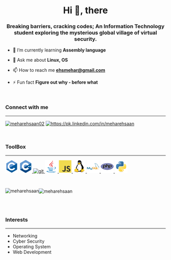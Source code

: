 <h1 align="center">Hi 👋, there</h1>

<h3 align="center">Breaking barriers, cracking codes; An Information Technology student exploring the mysterious global village of virtual security.</h3>

- 🌱 I’m currently learning **Assembly language**

- 💬 Ask me about **Linux, OS**

- 📫 How to reach me **ehsmehar@gmail.com**

- ⚡ Fun fact **Figure out why - before what**

<br>

<h3 align="left">Connect with me </h3>

---

<p align="left">
<a href="https://twitter.com/ehsmehar" target="blank"><img align="center" src="https://raw.githubusercontent.com/rahuldkjain/github-profile-readme-generator/master/src/images/icons/Social/twitter.svg" alt="meharehsaan02" height="30" width="40" /></a>
<a href="https://pk.linkedin.com/in/meharehsaan" target="blank"><img align="center" src="https://raw.githubusercontent.com/rahuldkjain/github-profile-readme-generator/master/src/images/icons/Social/linked-in-alt.svg" alt="https://pk.linkedin.com/in/meharehsaan" height="30" width="40" /></a>
</p>

<br>

<h3 align="left">ToolBox </h3>

---

<p align="left">
<a href="https://www.cprogramming.com/" target="_blank" rel="noreferrer"> <img src="https://raw.githubusercontent.com/devicons/devicon/master/icons/c/c-original.svg" alt="c" width="40" height="40"/></a> 
<a href="https://www.w3schools.com/cpp/" target="_blank" rel="noreferrer"> <img src="https://raw.githubusercontent.com/devicons/devicon/master/icons/cplusplus/cplusplus-original.svg" alt="cplusplus" width="40" height="40"/> </a> 
<a href="https://git-scm.com/" target="_blank" rel="noreferrer"> <img src="https://www.vectorlogo.zone/logos/git-scm/git-scm-icon.svg" alt="git" width="40" height="40"/> </a> 
<a href="https://www.java.com" target="_blank" rel="noreferrer"> <img src="https://raw.githubusercontent.com/devicons/devicon/master/icons/java/java-original.svg" alt="java" width="40" height="40"/> </a> 
<a href="https://developer.mozilla.org/en-US/docs/Web/JavaScript" target="_blank" rel="noreferrer"> <img src="https://raw.githubusercontent.com/devicons/devicon/master/icons/javascript/javascript-original.svg" alt="javascript" width="40" height="40"/> </a> 
<a href="https://www.linux.org/" target="_blank" rel="noreferrer"> <img src="https://raw.githubusercontent.com/devicons/devicon/master/icons/linux/linux-original.svg" alt="linux" width="40" height="40"/> </a> 
<a href="https://www.mysql.com/" target="_blank" rel="noreferrer"> <img src="https://raw.githubusercontent.com/devicons/devicon/master/icons/mysql/mysql-original-wordmark.svg" alt="mysql" width="40" height="40"/> </a> 
<a href="https://www.php.net" target="_blank" rel="noreferrer"> <img src="https://raw.githubusercontent.com/devicons/devicon/master/icons/php/php-original.svg" alt="php" width="40" height="40"/> </a> 
<a href="https://www.python.org" target="_blank" rel="noreferrer"> <img src="https://raw.githubusercontent.com/devicons/devicon/master/icons/python/python-original.svg" alt="python" width="40" height="40"/> </a>
</p>

<br>

<p><img align="left" src="https://github-readme-streak-stats.herokuapp.com/?user=meharehsaan&" alt="meharehsaan" /></p>

<p><img align="center" src="https://github-readme-stats.vercel.app/api/top-langs?username=meharehsaan&show_icons=true&locale=en&layout=compact" alt="meharehsaan" /></p>

<br> <br>


<h3 align="left"> Interests </h3>

---

- Networking
- Cyber Security
- Operating System
- Web Development
